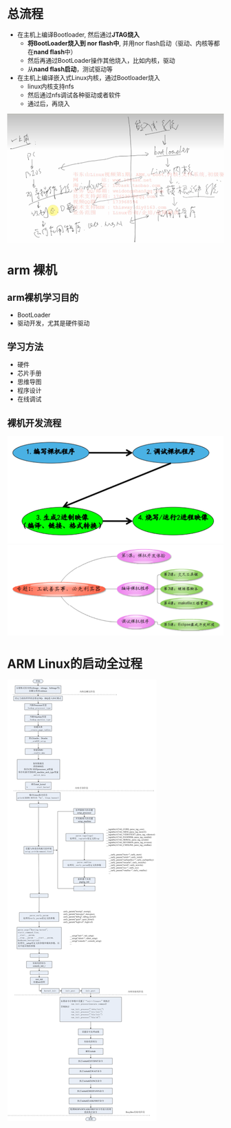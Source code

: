 # 总流程
- 在主机上编译Bootloader,  然后通过**JTAG烧入**
	- **将BootLoader烧入到 nor flash中**, 并用nor flash启动（驱动、内核等都在**nand flash**中）
	- 然后再通过BootLoader操作其他烧入，比如内核，驱动
	- 从**nand flash启动**，测试驱动等
- 在主机上编译嵌入式Linux内核，通过Bootloader烧入
	- linux内核支持nfs
	- 然后通过nfs调试各种驱动或者软件
	- 通过后，再烧入

![](../photo/Pasted%20image%2020230428180306.png)

# arm 裸机
## arm裸机学习目的
- BootLoader
- 驱动开发，尤其是硬件驱动

## 学习方法
- 硬件
- 芯片手册
- 思维导图
- 程序设计
- 在线调试

## 裸机开发流程  
![](../photo/Pasted%20image%2020230421100823.png)
![](../photo/Pasted%20image%2020230421100919.png)

# ARM Linux的启动全过程
![](../photo/Pasted%20image%2020230424190444.png)